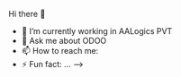Hi there 👋
- 🔭 I’m currently working in AALogics PVT 
- 💬 Ask me about ODOO
- 📫 How to reach me: 
- ⚡ Fun fact: ...
-->
